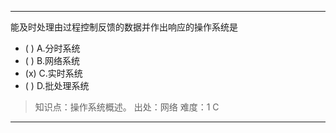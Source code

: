 ---
能及时处理由过程控制反馈的数据并作出响应的操作系统是
- ( ) A.分时系统 
- ( ) B.网络系统 
- (x) C.实时系统 
- ( ) D.批处理系统

> 知识点：操作系统概述。
> 出处：网络
> 难度：1
> C

---